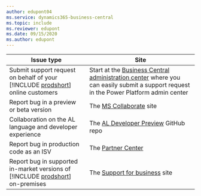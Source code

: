 ```yaml
---
author: edupont04
ms.service: dynamics365-business-central
ms.topic: include
ms.reviewer: edupont
ms.date: 09/15/2020
ms.author: edupont
---
```

|Issue type             |Site               |
|-----------------------|-------------------|
|Submit support request on behalf of your [!INCLUDE [prodshort](../developer/includes/prodshort.md)] online customers|Start at the [Business Central administration center](../administration/tenant-admin-center.md) where you can easily submit a support request in the Power Platform admin center|
|Report bug in a preview or beta version|The [MS Collaborate](/collaborate/) site|
|Collaboration on the AL language and developer experience|The [AL Developer Preview](https://github.com/microsoft/al) GitHub repo|
|Report bug in production code as an ISV|The [Partner Center](/partner-center/report-problems-with-partner-center#report-a-problem-with-the-partner-center)|
|Report bug in supported in-market versions of [!INCLUDE [prodshort](../developer/includes/prodshort.md)] on-premises|The [Support for business](https://support.microsoft.com/en-us/supportforbusiness/productselection?sapId=93d37907-ad94-d591-22e9-593cfa09dd3f) site|
